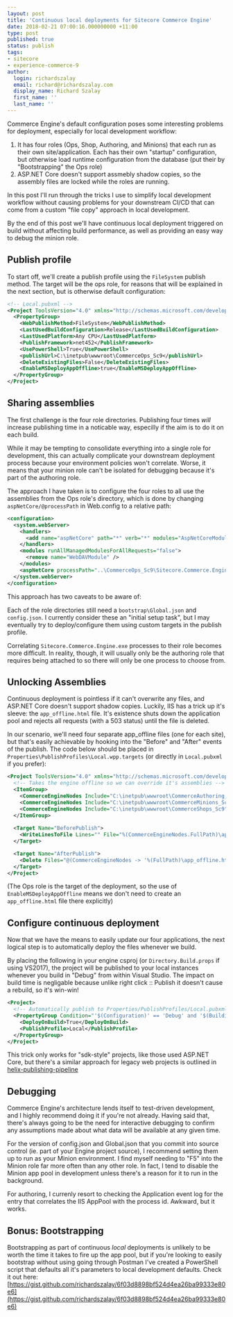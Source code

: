 ```yaml
---
layout: post
title: 'Continuous local deployments for Sitecore Commerce Engine'
date: 2018-02-21 07:00:16.000000000 +11:00
type: post
published: true
status: publish
tags:
- sitecore
- experience-commerce-9
author:
  login: richardszalay
  email: richard@richardszalay.com
  display_name: Richard Szalay
  first_name: ''
  last_name: ''
---
```


Commerce Engine's default configuration poses some interesting problems for deployment, especially for local development workflow:

1. It has four roles (Ops, Shop, Authoring, and Minions) that each run as their own site/application. Each has their own "startup" configuration, but otherwise load runtime configuration from the database (put their by "Bootstrapping" the Ops role)
2. ASP.NET Core doesn't support assmebly shadow copies, so the assembly files are locked while the roles are running.

In this post I'll run through the tricks I use to simplify local development workflow without causing problems for your downstream CI/CD that can come from a custom "file copy" approach in local development.

By the end of this post we'll have continuous local deployment triggered on build without affecting build performance, as well as providing an easy way to debug the minion role.

## Publish profile

To start off, we'll create a publish profile using the `FileSystem` publish method. The target will be the ops role, for reasons that will be explained in the next section, but is otherwise default configuration:

```xml
<!-- Local.pubxml -->
<Project ToolsVersion="4.0" xmlns="http://schemas.microsoft.com/developer/msbuild/2003">
  <PropertyGroup>
    <WebPublishMethod>FileSystem</WebPublishMethod>
    <LastUsedBuildConfiguration>Release</LastUsedBuildConfiguration>
    <LastUsedPlatform>Any CPU</LastUsedPlatform>
    <PublishFramework>net452</PublishFramework>
    <UsePowerShell>True</UsePowerShell>
    <publishUrl>C:\inetpub\wwwroot\CommerceOps_Sc9</publishUrl>
    <DeleteExistingFiles>False</DeleteExistingFiles>
    <EnableMSDeployAppOffline>true</EnableMSDeployAppOffline>
  </PropertyGroup>
</Project>
```

## Sharing assemblies

The first challenge is the four role directories. Publishing four times _will_ increase publishing time in a noticable way, especilly if the aim is to do it on each build.

While it may be tempting to consolidate everything into a single role for development, this can actually complicate your downstream deployment process because your environment policies won't correlate. Worse, it means that your minion role can't be isolated for debugging because it's part of the authoring role.

The approach I have taken is to configure the four roles to all use the assemblies from the Ops role's directory, which is done by changing `aspNetCore/@processPath` in Web.config to a relative path:

```xml
<configuration>
  <system.webServer>
    <handlers>
      <add name="aspNetCore" path="*" verb="*" modules="AspNetCoreModule" resourceType="Unspecified" />
    </handlers>
    <modules runAllManagedModulesForAllRequests="false">
      <remove name="WebDAVModule" />
    </modules>
    <aspNetCore processPath="..\CommerceOps_Sc9\Sitecore.Commerce.Engine.exe" arguments="" forwardWindowsAuthToken="false" stdoutLogEnabled="false" requestTimeout="00:10:00" stdoutLogFile=".\logs\stdout" />
  </system.webServer>
</configuration>
```

This approach has two caveats to be aware of: 

Each of the role directories still need a `bootstrap\Global.json` and `config.json`. I currently consider these an "initial setup task", but I may eventually try to deploy/configure them using custom targets in the publish profile.

Correlating `Sitecore.Commerce.Engine.exe` processes to their role becomes more difficult. In reality, though, it will usually only be the authoring role that requires being attached to so there will only be one process to choose from.

## Unlocking Assemblies

Continuous deployment is pointless if it can't overwrite any files, and ASP.NET Core doesn't support shadow copies. Luckily, IIS has a trick up it's sleeve: the `app_offline.html` file. It's existence shuts down the application pool and rejects all requests (with a 503 status) until the file is deleted.

In our scenario, we'll need four separate app_offline files (one for each site), but that's easily achievable by hooking into the "Before" and "After" events of the publish. The code below should be placed in `Properties\PublishProfiles\Local.wpp.targets` (or directly in `Local.pubxml` if you prefer):

```xml
<Project ToolsVersion="4.0" xmlns="http://schemas.microsoft.com/developer/msbuild/2003">
  <!-- Takes the engine offline so we can override it's assemblies -->
  <ItemGroup>
    <CommerceEngineNodes Include="C:\inetpub\wwwroot\CommerceAuthoring_Sc9" />
    <CommerceEngineNodes Include="C:\inetpub\wwwroot\CommerceMinions_Sc9" />
    <CommerceEngineNodes Include="C:\inetpub\wwwroot\CommerceShops_Sc9" />
  </ItemGroup>
  
  <Target Name="BeforePublish">
    <WriteLinesToFile Lines="" File="%(CommerceEngineNodes.FullPath)\app_offline.htm" />
  </Target>

  <Target Name="AfterPublish">
    <Delete Files="@(CommerceEngineNodes -> '%(FullPath)\app_offline.htm')" />
  </Target>
</Project>
```

(The Ops role is the target of the deployment, so the use of `EnableMSDeployAppOffline` means we don't need to create an `app_offline.html` file there explicitly)

## Configure continuous deployment

Now that we have the means to easily update our four applications, the next logical step is to automatically deploy the files whenever we build.

By placing the following in your engine csproj (or `Directory.Build.props` if using VS2017), the project will be published to your local instances whenever you build in "Debug" from within Visual Studio. The impact on build time is negligable because unlike right click :: Publish it doesn't cause a rebuild, so it's win-win!

```xml
<Project>
  <!-- Automatically publish to Properties/PublishProfiles/Local.pubxml on build -->
  <PropertyGroup Condition="'$(Configuration)' == 'Debug' and '$(BuildingInsideVisualStudio)' == 'true'">
    <DeployOnBuild>True</DeployOnBuild>
    <PublishProfile>Local</PublishProfile>
  </PropertyGroup>
</Project>
```

This trick only works for "sdk-style" projects, like those used ASP.NET Core, but there's a similar approach for legacy web projects is outlined in [helix-publishing-pipeline](https://github.com/richardszalay/helix-publishing-pipeline)

## Debugging

Commerce Engine's architecture lends itself to test-driven development, and I highly recommend doing it if you're not already. Having said that, there's always going to be the need for interactive debugging to confirm any assumptions made about what data will be available at any given time.

For the version of config.json and Global.json that you commit into source control (ie. part of your Engine project source), I recommend setting them up to run as your Minion environment. I find myself needing to "F5" into the Minion role far more often than any other role. In fact, I tend to disable the Minion app pool in development unless there's a reason for it to run in the background.

For authoring, I currenly resort to checking the Application event log for the entry that correlates the IIS AppPool with the process id. Awkward, but it works.

## Bonus: Bootstrapping

Bootstrapping as part of continuous _local_ deployments is unlikely to be worth the time it takes to fire up the app pool, but if you're looking to easily bootstrap without using going through Postman I've created a PowerShell script that defaults all it's parameters to local development defaults. Check it out here: [https://gist.github.com/richardszalay/6f03d8898bf524d4ea26ba99333e80e6](https://gist.github.com/richardszalay/6f03d8898bf524d4ea26ba99333e80e6)